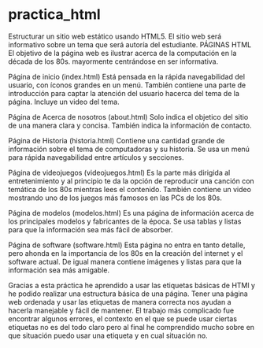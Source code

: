 # practica_html
Estructurar un sitio web estático usando HTML5. El sitio web será informativo sobre un tema que será autoría del estudiante.
PÁGINAS HTML
El objetivo de la página web es ilustrar acerca de la computación en la década de los 80s. mayormente centrándose en ser informativa.

Página de inicio (index.html)
Está pensada en la rápida navegabilidad del usuario, con íconos grandes en un menú.
También contiene una parte de introducción para captar la atención del usuario hacerca del tema de la página. Incluye un video del tema.

Página de Acerca de nosotros (about.html)
Solo indica el objetico del sitio de una manera clara y concisa. También indica la información de contacto.

Página de Historia (historia.html)
Contiene una cantidad grande de información sobre el tema de computadoras y su historia. Se usa un menú para rápida navegabilidad entre artículos y secciones.

Página de videojuegos (videojuegos.html)
Es la parte más dirigida al entretenimiento y al principio te da la opción de reproducir una canción con temática de los 80s mientras lees el contenido.
También contiene un video mostrando uno de los juegos más famosos en las PCs de los 80s.

Página de modelos (modelos.html)
Es una página de información acerca de los principales modelos y fabricantes de la época. Se usa tablas y listas para que la información sea más fácil de absorber.

Página de software (software.html)
Esta página no entra en tanto detalle, pero ahonda en la importancia de los 80s en la creación del internet y el software actual. De igual manera contiene imágenes y listas para que la información sea más amigable.

Gracias a esta práctica he aprendido a usar las etiquetas básicas de HTMl y he podido realizar una estructura básica de una página. Tener una página web ordenada y usar las etiquetas de manera correcta nos ayudan a hacerla manejable y fácil de mantener.
El trabajo más complicado fue encontrar algunos errores, el contexto en el que se puede usar ciertas etiquetas no es del todo claro pero al final he comprendido mucho sobre en que situación puedo usar una etiqueta y en cual situación no.